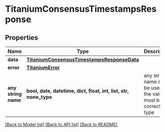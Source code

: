 # TitaniumConsensusTimestampsResponse


## Properties
Name | Type | Description | Notes
------------ | ------------- | ------------- | -------------
**data** | [**TitaniumConsensusTimestampsResponseData**](TitaniumConsensusTimestampsResponseData.md) |  | [optional] 
**error** | [**TitaniumError**](TitaniumError.md) |  | [optional] 
**any string name** | **bool, date, datetime, dict, float, int, list, str, none_type** | any string name can be used but the value must be the correct type | [optional]

[[Back to Model list]](../README.md#documentation-for-models) [[Back to API list]](../README.md#documentation-for-api-endpoints) [[Back to README]](../README.md)


